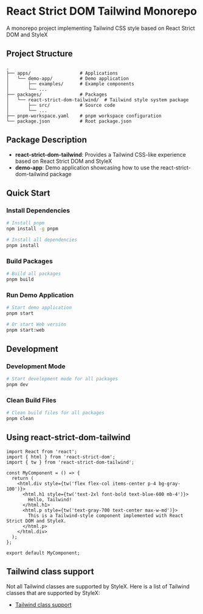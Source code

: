 # React Strict DOM Tailwind Monorepo

A monorepo project implementing Tailwind CSS style based on React Strict DOM and StyleX

## Project Structure

```
.
├── apps/                  # Applications
│   └── demo-app/          # Demo application
│       ├── examples/      # Example components
│       └── ...
├── packages/              # Packages
│   └── react-strict-dom-tailwind/  # Tailwind style system package
│       ├── src/           # Source code
│       └── ...
├── pnpm-workspace.yaml    # pnpm workspace configuration
└── package.json           # Root package.json
```

## Package Description

- **react-strict-dom-tailwind**: Provides a Tailwind CSS-like experience based on React Strict DOM and StyleX
- **demo-app**: Demo application showcasing how to use the react-strict-dom-tailwind package

## Quick Start

### Install Dependencies

```bash
# Install pnpm
npm install -g pnpm

# Install all dependencies
pnpm install
```

### Build Packages

```bash
# Build all packages
pnpm build
```

### Run Demo Application

```bash
# Start demo application
pnpm start

# Or start Web version
pnpm start:web
```

## Development

### Development Mode

```bash
# Start development mode for all packages
pnpm dev
```

### Clean Build Files

```bash
# Clean build files for all packages
pnpm clean
```

## Using react-strict-dom-tailwind

```tsx
import React from 'react';
import { html } from 'react-strict-dom';
import { tw } from 'react-strict-dom-tailwind';

const MyComponent = () => {
  return (
    <html.div style={tw('flex flex-col items-center p-4 bg-gray-100')}>
      <html.h1 style={tw('text-2xl font-bold text-blue-600 mb-4')}>
        Hello, Tailwind!
      </html.h1>
      <html.p style={tw('text-gray-700 text-center max-w-md')}>
        This is a Tailwind-style component implemented with React Strict DOM and StyleX.
      </html.p>
    </html.div>
  );
};

export default MyComponent;
```

## Tailwind class support 

Not all Tailwind classes are supported by StyleX. Here is a list of Tailwind classes that are supported by StyleX:

- [Tailwind class support](tailwind-support.md)
